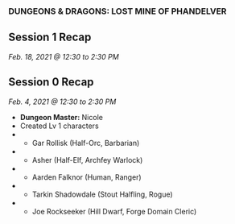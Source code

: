 
### DUNGEONS & DRAGONS: LOST MINE OF PHANDELVER

## Session 1 Recap
_Feb. 18, 2021 @ 12:30 to 2:30 PM_


## Session 0 Recap
_Feb. 4, 2021 @ 12:30 to 2:30 PM_

- **Dungeon Master:** Nicole
- Created Lv 1 characters
-  - Gar Rollisk (Half-Orc, Barbarian)
-  - Asher (Half-Elf, Archfey Warlock)
-  - Aarden Falknor (Human, Ranger)
-  - Tarkin Shadowdale (Stout Halfling, Rogue)
-  - Joe Rockseeker (Hill Dwarf, Forge Domain Cleric)

